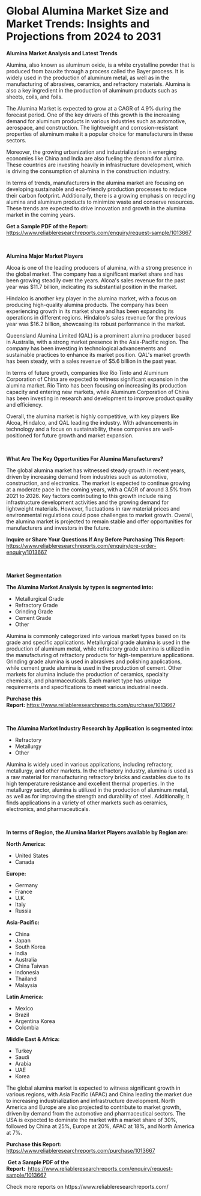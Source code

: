 <p><h1>Global Alumina Market Size and Market Trends: Insights and Projections from 2024 to 2031</h1></p><p><strong>Alumina Market Analysis and Latest Trends</strong></p>
<p><p>Alumina, also known as aluminum oxide, is a white crystalline powder that is produced from bauxite through a process called the Bayer process. It is widely used in the production of aluminum metal, as well as in the manufacturing of abrasives, ceramics, and refractory materials. Alumina is also a key ingredient in the production of aluminum products such as sheets, coils, and foils.</p><p>The Alumina Market is expected to grow at a CAGR of 4.9% during the forecast period. One of the key drivers of this growth is the increasing demand for aluminum products in various industries such as automotive, aerospace, and construction. The lightweight and corrosion-resistant properties of aluminum make it a popular choice for manufacturers in these sectors.</p><p>Moreover, the growing urbanization and industrialization in emerging economies like China and India are also fueling the demand for alumina. These countries are investing heavily in infrastructure development, which is driving the consumption of alumina in the construction industry.</p><p>In terms of trends, manufacturers in the alumina market are focusing on developing sustainable and eco-friendly production processes to reduce their carbon footprint. Additionally, there is a growing emphasis on recycling alumina and aluminum products to minimize waste and conserve resources. These trends are expected to drive innovation and growth in the alumina market in the coming years.</p></p>
<p><strong>Get a Sample PDF of the Report:&nbsp;</strong> <a href="https://www.reliableresearchreports.com/enquiry/request-sample/1013667">https://www.reliableresearchreports.com/enquiry/request-sample/1013667</a></p>
<p>&nbsp;</p>
<p><strong>Alumina Major Market Players</strong></p>
<p><p>Alcoa is one of the leading producers of alumina, with a strong presence in the global market. The company has a significant market share and has been growing steadily over the years. Alcoa's sales revenue for the past year was $11.7 billion, indicating its substantial position in the market.</p><p>Hindalco is another key player in the alumina market, with a focus on producing high-quality alumina products. The company has been experiencing growth in its market share and has been expanding its operations in different regions. Hindalco's sales revenue for the previous year was $16.2 billion, showcasing its robust performance in the market.</p><p>Queensland Alumina Limited (QAL) is a prominent alumina producer based in Australia, with a strong market presence in the Asia-Pacific region. The company has been investing in technological advancements and sustainable practices to enhance its market position. QAL's market growth has been steady, with a sales revenue of $5.6 billion in the past year.</p><p>In terms of future growth, companies like Rio Tinto and Aluminum Corporation of China are expected to witness significant expansion in the alumina market. Rio Tinto has been focusing on increasing its production capacity and entering new markets, while Aluminum Corporation of China has been investing in research and development to improve product quality and efficiency.</p><p>Overall, the alumina market is highly competitive, with key players like Alcoa, Hindalco, and QAL leading the industry. With advancements in technology and a focus on sustainability, these companies are well-positioned for future growth and market expansion.</p></p>
<p>&nbsp;</p>
<p><strong>What Are The Key Opportunities For Alumina Manufacturers?</strong></p>
<p><p>The global alumina market has witnessed steady growth in recent years, driven by increasing demand from industries such as automotive, construction, and electronics. The market is expected to continue growing at a moderate pace in the coming years, with a CAGR of around 3.5% from 2021 to 2026. Key factors contributing to this growth include rising infrastructure development activities and the growing demand for lightweight materials. However, fluctuations in raw material prices and environmental regulations could pose challenges to market growth. Overall, the alumina market is projected to remain stable and offer opportunities for manufacturers and investors in the future.</p></p>
<p><strong>Inquire or Share Your Questions If Any Before Purchasing This Report:</strong> <a href="https://www.reliableresearchreports.com/enquiry/pre-order-enquiry/1013667">https://www.reliableresearchreports.com/enquiry/pre-order-enquiry/1013667</a></p>
<p>&nbsp;</p>
<p><strong>Market Segmentation</strong></p>
<p><strong>The Alumina Market Analysis by types is segmented into:</strong></p>
<p><ul><li>Metallurgical Grade</li><li>Refractory Grade</li><li>Grinding Grade</li><li>Cement Grade</li><li>Other</li></ul></p>
<p><p>Alumina is commonly categorized into various market types based on its grade and specific applications. Metallurgical grade alumina is used in the production of aluminum metal, while refractory grade alumina is utilized in the manufacturing of refractory products for high-temperature applications. Grinding grade alumina is used in abrasives and polishing applications, while cement grade alumina is used in the production of cement. Other markets for alumina include the production of ceramics, specialty chemicals, and pharmaceuticals. Each market type has unique requirements and specifications to meet various industrial needs.</p></p>
<p><strong>Purchase this Report:&nbsp;</strong><a href="https://www.reliableresearchreports.com/purchase/1013667">https://www.reliableresearchreports.com/purchase/1013667</a></p>
<p>&nbsp;</p>
<p><strong>The Alumina Market Industry Research by Application is segmented into:</strong></p>
<p><ul><li>Refractory</li><li>Metallurgy</li><li>Other</li></ul></p>
<p><p>Alumina is widely used in various applications, including refractory, metallurgy, and other markets. In the refractory industry, alumina is used as a raw material for manufacturing refractory bricks and castables due to its high temperature resistance and excellent thermal properties. In the metallurgy sector, alumina is utilized in the production of aluminum metal, as well as for improving the strength and durability of steel. Additionally, it finds applications in a variety of other markets such as ceramics, electronics, and pharmaceuticals.</p></p>
<p>&nbsp;</p>
<p><strong>In terms of Region, the Alumina Market Players available by Region are:</strong></p>
<p>
    <p> <strong> North America: </strong>
        <ul>
            <li>United States</li>
            <li>Canada</li>
        </ul>
        </p> 
    <p> <strong> Europe: </strong>
        <ul>
            <li>Germany</li>
            <li>France</li>
            <li>U.K.</li>
            <li>Italy</li>
            <li>Russia</li>
        </ul>
        </p> 
    <p> <strong> Asia-Pacific: </strong>
        <ul>
            <li>China</li>
            <li>Japan</li>
            <li>South Korea</li>
            <li>India</li>
            <li>Australia</li>
            <li>China Taiwan</li>
            <li>Indonesia</li>
            <li>Thailand</li>
            <li>Malaysia</li>
        </ul>
        </p> 
    <p> <strong> Latin America: </strong>
        <ul>
            <li>Mexico</li>
            <li>Brazil</li>
            <li>Argentina Korea</li>
            <li>Colombia</li>
        </ul>
        </p> 
    <p> <strong> Middle East & Africa: </strong>
        <ul>
            <li>Turkey</li>
            <li>Saudi</li>
            <li>Arabia</li>
            <li>UAE</li>
            <li>Korea</li>
        </ul>
    </p>
    </p>
<p><p>The global alumina market is expected to witness significant growth in various regions, with Asia Pacific (APAC) and China leading the market due to increasing industrialization and infrastructure development. North America and Europe are also projected to contribute to market growth, driven by demand from the automotive and pharmaceutical sectors. The USA is expected to dominate the market with a market share of 30%, followed by China at 25%, Europe at 20%, APAC at 18%, and North America at 7%.</p></p>
<p><strong>Purchase this Report: </strong><a href="https://www.reliableresearchreports.com/purchase/1013667">https://www.reliableresearchreports.com/purchase/1013667</a></p>
<p>&nbsp;<strong>Get a Sample PDF of the Report:&nbsp;&nbsp;</strong><a href="https://www.reliableresearchreports.com/enquiry/request-sample/1013667">https://www.reliableresearchreports.com/enquiry/request-sample/1013667</a></p>
<p><strong></strong></p>
<p>Check more reports on https://www.reliableresearchreports.com/</p>